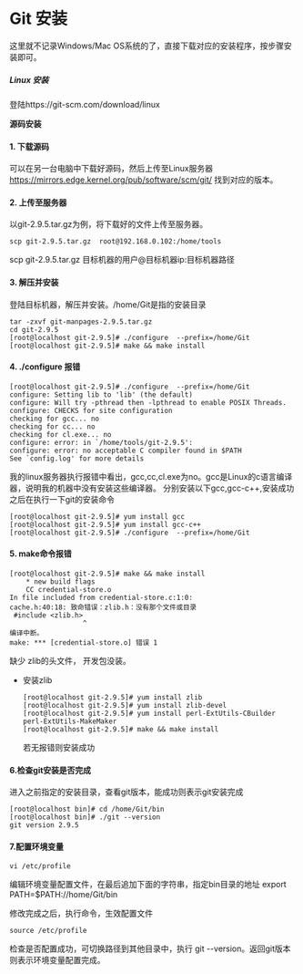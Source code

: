 # Git 安装
这里就不记录Windows/Mac OS系统的了，直接下载对应的安装程序，按步骤安装即可。
##### Linux 安装
登陆https://git-scm.com/download/linux

<b>源码安装</b>
#### 1. 下载源码
可以在另一台电脑中下载好源码，然后上传至Linux服务器
https://mirrors.edge.kernel.org/pub/software/scm/git/
找到对应的版本。
#### 2. 上传至服务器
以git-2.9.5.tar.gz为例，将下载好的文件上传至服务器。
``` Linux
scp git-2.9.5.tar.gz  root@192.168.0.102:/home/tools   
```

  scp git-2.9.5.tar.gz 目标机器的用户@目标机器ip:目标机器路径
#### 3. 解压并安装
登陆目标机器，解压并安装。/home/Git是指的安装目录

 ``` Linux
tar -zxvf git-manpages-2.9.5.tar.gz
cd git-2.9.5
[root@localhost git-2.9.5]# ./configure  --prefix=/home/Git
[root@localhost git-2.9.5]# make && make install
 ```


#### 4. ./configure 报错
``` Linux
[root@localhost git-2.9.5]# ./configure  --prefix=/home/Git
configure: Setting lib to 'lib' (the default)
configure: Will try -pthread then -lpthread to enable POSIX Threads.
configure: CHECKS for site configuration
checking for gcc... no
checking for cc... no
checking for cl.exe... no
configure: error: in `/home/tools/git-2.9.5':
configure: error: no acceptable C compiler found in $PATH
See `config.log' for more details
```
我的linux服务器执行报错中看出，gcc,cc,cl.exe为no。gcc是Linux的c语言编译器，说明我的机器中没有安装这些编译器。
分别安装以下gcc,gcc-c++,安装成功之后在执行一下git的安装命令
  ``` Linux
  [root@localhost git-2.9.5]# yum install gcc
  [root@localhost git-2.9.5]# yum install gcc-c++
  [root@localhost git-2.9.5]# ./configure  --prefix=/home/Git
  ```
#### 5. make命令报错
``` linux
[root@localhost git-2.9.5]# make && make install
    * new build flags
    CC credential-store.o
In file included from credential-store.c:1:0:
cache.h:40:18: 致命错误：zlib.h：没有那个文件或目录
 #include <zlib.h>
                  ^
编译中断。
make: *** [credential-store.o] 错误 1
```

缺少 zlib的头文件， 开发包没装。
* 安装zlib
  ``` Linux
  [root@localhost git-2.9.5]# yum install zlib
  [root@localhost git-2.9.5]# yum install zlib-devel
  [root@localhost git-2.9.5]# yum install perl-ExtUtils-CBuilder perl-ExtUtils-MakeMaker
  [root@localhost git-2.9.5]# make && make install
  ```
  若无报错则安装成功

#### 6.检查git安装是否完成
进入之前指定的安装目录，查看git版本，能成功则表示git安装完成
``` Linux
[root@localhost bin]# cd /home/Git/bin
[root@localhost bin]# ./git --version
git version 2.9.5
```

#### 7.配置环境变量

``` Linux
vi /etc/profile
```
编辑环境变量配置文件，在最后追加下面的字符串，指定bin目录的地址
export PATH=$PATH://home/Git/bin

修改完成之后，执行命令，生效配置文件
``` linux
source /etc/profile
```
检查是否配置成功，可切换路径到其他目录中，执行 git --version。返回git版本则表示环境变量配置完成。
